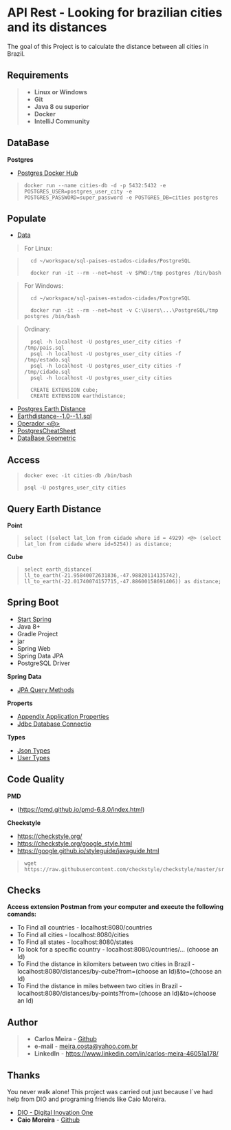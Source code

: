 # API Rest - Looking for brazilian cities and its distances

The goal of this Project is to calculate the distance between all cities in Brazil.

## Requirements
> - **Linux or Windows**
> - **Git**
> - **Java 8 ou superior**
> - **Docker**
> - **IntelliJ Community**

## DataBase
 **Postgres**
- [Postgres Docker Hub](https://hub.docker.com/_/postgres)

> ```
> docker run --name cities-db -d -p 5432:5432 -e POSTGRES_USER=postgres_user_city -e POSTGRES_PASSWORD=super_password -e POSTGRES_DB=cities postgres
> ```


## Populate
- [Data](https://github.com/chinnonsantos/sql-paises-estados-cidades/tree/master/PostgreSQL)

> For Linux:

> ```
> 	cd ~/workspace/sql-paises-estados-cidades/PostgreSQL
> 	
> 	docker run -it --rm --net=host -v $PWD:/tmp postgres /bin/bash

> For Windows:
> ```
> 	cd ~/workspace/sql-paises-estados-cidades/PostgreSQL
> 	
> 	docker run -it --rm --net=host -v C:\Users\...\PostgreSQL/tmp postgres /bin/bash

> Ordinary:
> ```	
> 	psql -h localhost -U postgres_user_city cities -f /tmp/pais.sql
> 	psql -h localhost -U postgres_user_city cities -f /tmp/estado.sql
> 	psql -h localhost -U postgres_user_city cities -f /tmp/cidade.sql
> 	psql -h localhost -U postgres_user_city cities
> 	
> 	CREATE EXTENSION cube; 
> 	CREATE EXTENSION earthdistance;

- [Postgres Earth Distance](https://www.postgresql.org/docs/current/earthdistance.html)
- [Earthdistance--1.0--1.1.sql](https://github.com/postgres/postgres/blob/master/contrib/earthdistance/earthdistance--1.0--1.1.sql)
- [Operador <@>](https://github.com/postgres/postgres/blob/master/contrib/earthdistance/earthdistance--1.1.sql)
- [PostgresCheatSheet](https://postgrescheatsheet.com/#/tables)
- [DataBase Geometric](https://www.postgresql.org/docs/current/datatype-geometric.html)

## Access

> ```
> docker exec -it cities-db /bin/bash
> 
> psql -U postgres_user_city cities
> ```

## Query Earth Distance
 **Point**

> ```
> select ((select lat_lon from cidade where id = 4929) <@> (select lat_lon from cidade where id=5254)) as distance;
> ```

 **Cube**
> ```
> select earth_distance( ll_to_earth(-21.95840072631836,-47.98820114135742), ll_to_earth(-22.01740074157715,-47.88600158691406)) as distance;
> ```


## Spring Boot
- [Start Spring](https://start.spring.io/)
- Java 8+
- Gradle Project
- jar
- Spring Web
- Spring Data JPA
- PostgreSQL Driver

 **Spring Data**
- [JPA Query Methods](https://docs.spring.io/spring-data/jpa/docs/current/reference/html/#jpa.query-methods)
>
 **Properts**
- [Appendix Application Properties](https://docs.spring.io/spring-boot/docs/current/reference/html/appendix-application-properties.html)
- [Jdbc Database Connectio](https://www.codejava.net/java-se/jdbc/jdbc-database-connection-url-for-common-databases)

>
 **Types**
- [Json Types](https://github.com/vladmihalcea/hibernate-types)
- [User Types](https://docs.jboss.org/hibernate/orm/3.5/api/org/hibernate/usertype/UserType.html)


## Code Quality
 **PMD**
- (https://pmd.github.io/pmd-6.8.0/index.html)

 **Checkstyle**
- https://checkstyle.org/
- https://checkstyle.org/google_style.html
- https://google.github.io/styleguide/javaguide.html

> ```
> wget https://raw.githubusercontent.com/checkstyle/checkstyle/master/src/main/resources/google_checks.xml
> ```

## Checks

**Access extension Postman from your computer and execute the following comands:**

- To Find all countries - localhost:8080/countries
- To Find all cities - localhost:8080/cities
- To Find all states - localhost:8080/states
- To look for a specific country - localhost:8080/countries/... (choose an Id)
- To Find the distance in kilomiters between two cities in Brazil - localhost:8080/distances/by-cube?from=(choose an Id)&to=(choose an Id)
- To Find the distance in miles between two cities in Brazil - localhost:8080/distances/by-points?from=(choose an Id)&to=(choose an Id)

## Author

> - **Carlos Meira** - [Github](https://github.com/carlosMeira78)
> - **e-mail** - meira.costa@yahoo.com.br
> - **LinkedIn** - https://www.linkedin.com/in/carlos-meira-46051a178/

## Thanks 

You never walk alone! 
This project was carried out just because I´ve had help from DIO and programing friends like Caio Moreira.

- [DIO - Digital Inovation One](https://web.digitalinnovation.one/home)
- **Caio Moreira** - [Github](https://github.com/caiomcs04)



